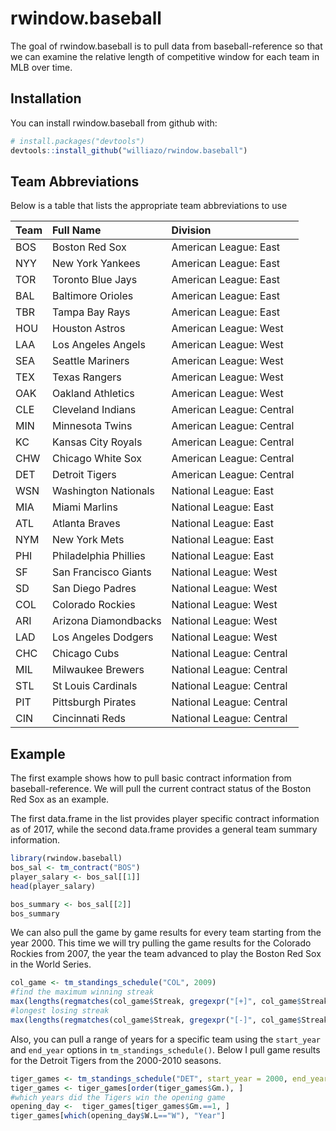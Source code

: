 # rwindow.baseball

The goal of rwindow.baseball is to pull data from baseball-reference so that we can examine the relative length of competitive window for each team in MLB over time. 

## Installation

You can install rwindow.baseball from github with:


``` r
# install.packages("devtools")
devtools::install_github("williazo/rwindow.baseball")
```

## Team Abbreviations
Below is a table that lists the appropriate team abbreviations to use

|Team |Full Name             |Division                 |
|:----|:---------------------|:------------------------|
|BOS  |Boston Red Sox        |American League: East    |
|NYY  |New York Yankees      |American League: East    |
|TOR  |Toronto Blue Jays     |American League: East    |
|BAL  |Baltimore Orioles     |American League: East    |
|TBR  |Tampa Bay Rays        |American League: East    |
|HOU  |Houston Astros        |American League: West    |
|LAA  |Los Angeles Angels    |American League: West    |
|SEA  |Seattle Mariners      |American League: West    |
|TEX  |Texas Rangers         |American League: West    |
|OAK  |Oakland Athletics     |American League: West    |
|CLE  |Cleveland Indians     |American League: Central |
|MIN  |Minnesota Twins       |American League: Central |
|KC   |Kansas City Royals    |American League: Central |
|CHW  |Chicago White Sox     |American League: Central |
|DET  |Detroit Tigers        |American League: Central |
|WSN  |Washington Nationals  |National League: East    |
|MIA  |Miami Marlins         |National League: East    |
|ATL  |Atlanta Braves        |National League: East    |
|NYM  |New York Mets         |National League: East    |
|PHI  |Philadelphia Phillies |National League: East    |
|SF   |San Francisco Giants  |National League: West    |
|SD   |San Diego Padres      |National League: West    |
|COL  |Colorado Rockies      |National League: West    |
|ARI  |Arizona Diamondbacks  |National League: West    |
|LAD  |Los Angeles Dodgers   |National League: West    |
|CHC  |Chicago Cubs          |National League: Central |
|MIL  |Milwaukee Brewers     |National League: Central |
|STL  |St Louis Cardinals    |National League: Central |
|PIT  |Pittsburgh Pirates    |National League: Central |
|CIN  |Cincinnati Reds       |National League: Central |


## Example


The first example shows how to pull basic contract information from baseball-reference. We will pull the current contract status of the Boston Red Sox as an example.

The first data.frame in the list provides player specific contract information as of 2017, while the second data.frame provides a general team summary information.

``` r
library(rwindow.baseball)
bos_sal <- tm_contract("BOS")
player_salary <- bos_sal[[1]]
head(player_salary)

bos_summary <- bos_sal[[2]]
bos_summary
```

We can also pull the game by game results for every team starting from the year 2000. This time we will try pulling the game results for the Colorado Rockies from 2007, the year the team advanced to play the Boston Red Sox in the World Series.

```r
col_game <- tm_standings_schedule("COL", 2009)
#find the maximum winning streak
max(lengths(regmatches(col_game$Streak, gregexpr("[+]", col_game$Streak))))
#longest losing streak
max(lengths(regmatches(col_game$Streak, gregexpr("[-]", col_game$Streak))))
```

Also, you can pull a range of years for a specific team using the `start_year` and `end_year` options in `tm_standings_schedule()`. Below I pull game results for the Detroit Tigers from the 2000-2010 seasons.
```r
tiger_games <- tm_standings_schedule("DET", start_year = 2000, end_year = 2010)
tiger_games <- tiger_games[order(tiger_games$Gm.), ]
#which years did the Tigers win the opening game
opening_day <-  tiger_games[tiger_games$Gm.==1, ]
tiger_games[which(opening_day$W.L=="W"), "Year"]
```
